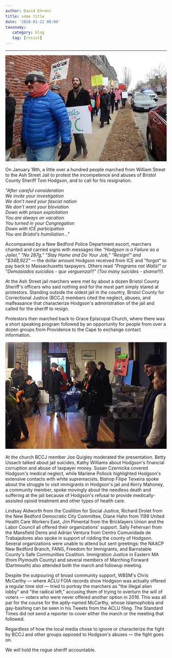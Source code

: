 ```yaml
---
author: David Ehrens
title: some title
date: '2020-01-22 08:00'
taxonomy:
   category: blog
   tag: [resist]
---
```

---

![](jail.jpg)

On January 18th, a little over a hundred people marched from William Street to the Ash Street Jail to protest the incompetence and abuses of Bristol County Sheriff Tom Hodgson, and to call for his resignation.

*"After careful consideration   
We invite your investigation   
We don’t need your fascist nation   
We don’t want your bloviation   
Down with prison exploitation   
You are always on vacation   
You turned in your Congregation   
Down with ICE participation   
You are Bristol’s humiliation..."*

Accompanied by a New Bedford Police Department escort, marchers chanted and carried signs with messages like *"Hodgson is a Failure as a Jailer," "No 287g," "Stay Home and Do Your Job," "Resign!" and "$348,922"* — the dollar amount Hodgson received from ICE and "forgot" to pay back to Massachusetts taxpayers. Others read *"Programs not Walls!"* or *"Demasiados suicidios - que verguenza!!!" (Too many suicides - shame!!!)*.

At the Ash Street jail marchers were met by about a dozen Bristol County Sheriff's officers who said nothing and for the most part simply stared at protestors. Standing outside the oldest jail in the country, Bristol County for Correctional Justice (BCCJ) members cited the neglect, abuses, and malfeasance that characterize Hodgson's administration of the jail and called for the sheriff to resign.

Protestors then marched back to Grace Episcopal Church, where there was a short speaking program followed by an opportunity for people from over a dozen groups from Providence to the Cape to exchange contact information. 

![](church.jpg)

At the church BCCJ member Joe Quigley moderated the presentation. Betty Ussach talked about jail suicides, Kathy Williams about Hodgson's financial corruption and abuse of taxpayer money. Susan Czernicka covered Hodgson's medical neglect, while Marlene Pollock highlighted Hodgson's extensive contacts with white supremacists. Bishop Filipe Teixeira spoke about the struggle to visit immigrants in Hodgson's jail and Kerry Mahoney, a community member, spoke movingly about the needless death and suffering at the jail because of Hodgson's refusal to provide medically-assisted opioid treatment and other types of health care. 

Lindsay Aldworth from the Coalition for Social Justice, Richard Drolet from the New Bedford Democratic City Committee, Diane Hahn from 1199 United Health Care Workers East, Jim Pimental from the Bricklayers Union and the Labor Council all offered their organizations' support. Sally Fehervari from the Mansfield Dems and Adrian Ventura from Centro Comunidade de Trabajadores also spoke in support of ridding the county of Hodgson. Several organizations were unable to attend but sent greetings: the NAACP New Bedford Branch, FANG, Freedom for Immigrants, and Barnstable County's Safe Communities Coalition. Immigration Justice in Eastern MA (from Plymouth County) and several members of Marching Forward (Dartmouth) also attended both the march and followup meeting.

Despite the outpouring of broad community support, WBSM's Chris McCarthy — where ACLU FOIA records show Hodgson was actually offered a regular time slot — tried to portray the marchers as "the illegal alien lobby" and "the radical left," accusing them of trying to overturn the will of voters — voters who were never offered another option in 2016. This was all par for the course for the aptly-named McCarthy, whose Islamophobia and gay-bashing can be seen in his Tweets from the ACLU filing. The Standard Times did not send a reporter to cover either the march or the meeting that followed.

Regardless of how the local media chose to ignore or characterize the fight by BCCJ and other groups opposed to Hodgson's abuses — the fight goes on. 

We *will* hold the rogue sheriff accountable.